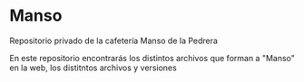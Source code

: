 # Manso
Repositorio privado de la cafetería Manso de la Pedrera

En este repositorio encontrarás los distintos archivos que forman a "Manso" en la web, los distitntos archivos y versiones
